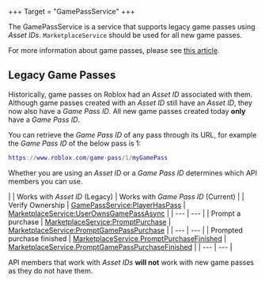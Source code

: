 +++
Target = "GamePassService"
+++

The GamePassService is a service that supports legacy game passes using  *Asset IDs*. `MarketplaceService` should be used for all new game passes.For more information about game passes, please see [this article][1].## Legacy Game PassesHistorically, game passes on Roblox had an *Asset ID* associated with them. Although game passes created with an *Asset ID* still have an *Asset ID*, they now also have a *Game Pass ID*. All new game passes created today **only** have a *Game Pass ID*.You can retrieve the *Game Pass ID* of any pass through its URL, for example the *Game Pass ID* of the below pass is 1:```luahttps://www.roblox.com/game-pass/1/myGamePass```Whether you are using an *Asset ID* or a *Game Pass ID* determines which API members you can use.|  | Works with _Asset ID_ (Legacy) | Works with _Game Pass ID_ (Current) || Verify Ownership | [GamePassService:PlayerHasPass](https://developer.roblox.com/api-reference/function/GamePassService/PlayerHasPass) | [MarketplaceService:UserOwnsGamePassAsync](https://developer.roblox.com/api-reference/function/MarketplaceService/UserOwnsGamePassAsync) || --- | --- || Prompt a purchase | [MarketplaceService:PromptPurchase](https://developer.roblox.com/api-reference/function/MarketplaceService/PromptPurchase) | [MarketplaceService:PromptGamePassPurchase](https://developer.roblox.com/api-reference/function/MarketplaceService/PromptGamePassPurchase) || --- | --- || Prompted purchase finished | [MarketplaceService.PromptPurchaseFinished](https://developer.roblox.com/api-reference/event/MarketplaceService/PromptPurchaseFinished) | [MarketplaceService.PromptGamePassPurchaseFinished](https://developer.roblox.com/api-reference/event/MarketplaceService/PromptGamePassPurchaseFinished) || --- | --- |API members that work with *Asset IDs* **will not** work with new game passes as they do not have them.[1]: https://developer.roblox.com/articles/Game-Passes-One-Time-Purchases